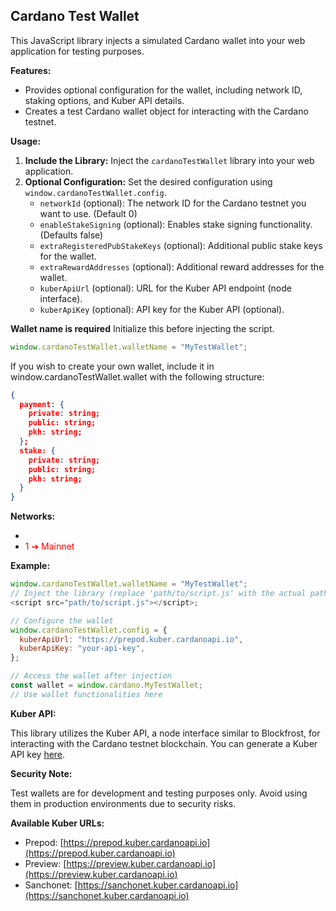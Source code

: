 ## Cardano Test Wallet

This JavaScript library injects a simulated Cardano wallet into your web application for testing purposes.

**Features:**

- Provides optional configuration for the wallet, including network ID, staking options, and Kuber API details.
- Creates a test Cardano wallet object for interacting with the Cardano testnet.

**Usage:**

1. **Include the Library:** Inject the `cardanoTestWallet` library into your web application.
2. **Optional Configuration:** Set the desired configuration using `window.cardanoTestWallet.config`.
   - `networkId` (optional): The network ID for the Cardano testnet you want to use. (Default 0)
   - `enableStakeSigning` (optional): Enables stake signing functionality. (Defaults false)
   - `extraRegisteredPubStakeKeys` (optional): Additional public stake keys for the wallet.
   - `extraRewardAddresses` (optional): Additional reward addresses for the wallet.
   - `kuberApiUrl` (optional): URL for the Kuber API endpoint (node interface).
   - `kuberApiKey` (optional): API key for the Kuber API (optional).

**Wallet name is required**
Initialize this before injecting the script.

```javascript
window.cardanoTestWallet.walletName = "MyTestWallet";
```

If you wish to create your own wallet, include it in window.cardanoTestWallet.wallet with the following structure:

```json
{
  payment: {
    private: string;
    public: string;
    pkh: string;
  };
  stake: {
    private: string;
    public: string;
    pkh: string;
  }
}
```

**Networks:**

- <span style="color:white">0 ➔ Testnet</span>
- <span style="color:red">1 ➔ Mainnet</span>

**Example:**

```javascript
window.cardanoTestWallet.walletName = "MyTestWallet";
// Inject the library (replace 'path/to/script.js' with the actual path)
<script src="path/to/script.js"></script>;

// Configure the wallet
window.cardanoTestWallet.config = {
  kuberApiUrl: "https://prepod.kuber.cardanoapi.io",
  kuberApiKey: "your-api-key",
};

// Access the wallet after injection
const wallet = window.cardano.MyTestWallet;
// Use wallet functionalities here
```

**Kuber API:**

This library utilizes the Kuber API, a node interface similar to Blockfrost, for interacting with the Cardano testnet blockchain. You can generate a Kuber API key [here](https://kuberide.com/kuber/settings/api-keys/).

**Security Note:**

Test wallets are for development and testing purposes only. Avoid using them in production environments due to security risks.

**Available Kuber URLs:**

- Prepod: [https://prepod.kuber.cardanoapi.io](https://prepod.kuber.cardanoapi.io)
- Preview: [https://preview.kuber.cardanoapi.io](https://preview.kuber.cardanoapi.io)
- Sanchonet: [https://sanchonet.kuber.cardanoapi.io](https://sanchonet.kuber.cardanoapi.io)
